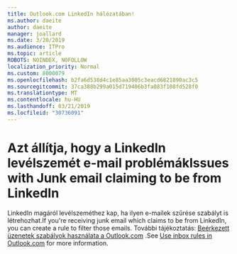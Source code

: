 ```yaml
---
title: Outlook.com LinkedIn hálózatában!
ms.author: daeite
author: daeite
manager: joallard
ms.date: 3/20/2019
ms.audience: ITPro
ms.topic: article
ROBOTS: NOINDEX, NOFOLLOW
localization_priority: Normal
ms.custom: 8000079
ms.openlocfilehash: b2fa6d538d4c1e85aa3005c3eacd6821890ac3c5
ms.sourcegitcommit: 37ca388b299a015d719406b3fa083f108fd528f0
ms.translationtype: MT
ms.contentlocale: hu-HU
ms.lasthandoff: 03/21/2019
ms.locfileid: "30736091"
---
```

# <a name="issues-with-junk-email-claiming-to-be-from-linkedin"></a><span data-ttu-id="3eded-102">Azt állítja, hogy a LinkedIn levélszemét e-mail problémák</span><span class="sxs-lookup"><span data-stu-id="3eded-102">Issues with Junk email claiming to be from LinkedIn</span></span>

<span data-ttu-id="3eded-103">LinkedIn magáról levélszeméthez kap, ha ilyen e-mailek szűrése szabályt is létrehozhat.</span><span class="sxs-lookup"><span data-stu-id="3eded-103">If you're receiving junk email which claims to be from LinkedIn, you can create a rule to filter those emails.</span></span>
<span data-ttu-id="3eded-104">További tájékoztatás: [Beérkezett üzenetek szabályok használata a Outlook.com](https://aka.ms/OutlookComInboxRules) .</span><span class="sxs-lookup"><span data-stu-id="3eded-104">See [Use inbox rules in Outlook.com](https://aka.ms/OutlookComInboxRules) for more information.</span></span>


